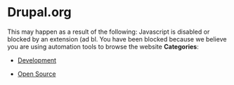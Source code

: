 # Drupal.org


This may happen as a result of the following: Javascript is disabled or blocked by an extension (ad bl. You have been blocked because we believe you are using automation tools to browse the website
**Categories**:

- [Development](https://github/awesome-apis/awesome-apis#development)

- [Open Source](https://github/awesome-apis/awesome-apis#open-source)



